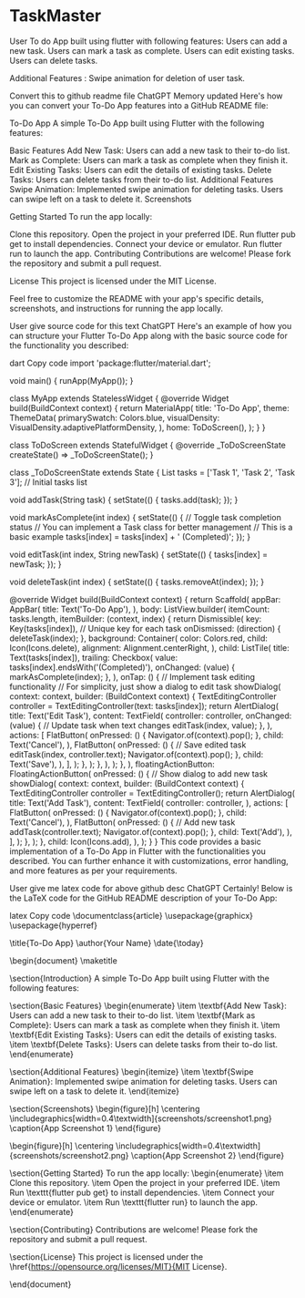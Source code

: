 # TaskMaster


User
To do App built using flutter with following features:
Users can add a new task.
Users can mark a task as complete.
Users can edit existing tasks.
Users can delete tasks.

Additional Features :
Swipe animation for deletion of user task.

Convert this to github readme file
ChatGPT
Memory updated
Here's how you can convert your To-Do App features into a GitHub README file:

To-Do App
A simple To-Do App built using Flutter with the following features:

Basic Features
Add New Task: Users can add a new task to their to-do list.
Mark as Complete: Users can mark a task as complete when they finish it.
Edit Existing Tasks: Users can edit the details of existing tasks.
Delete Tasks: Users can delete tasks from their to-do list.
Additional Features
Swipe Animation: Implemented swipe animation for deleting tasks. Users can swipe left on a task to delete it.
Screenshots


Getting Started
To run the app locally:

Clone this repository.
Open the project in your preferred IDE.
Run flutter pub get to install dependencies.
Connect your device or emulator.
Run flutter run to launch the app.
Contributing
Contributions are welcome! Please fork the repository and submit a pull request.

License
This project is licensed under the MIT License.

Feel free to customize the README with your app's specific details, screenshots, and instructions for running the app locally.

User
give source code for this text
ChatGPT
Here's an example of how you can structure your Flutter To-Do App along with the basic source code for the functionality you described:

dart
Copy code
import 'package:flutter/material.dart';

void main() {
  runApp(MyApp());
}

class MyApp extends StatelessWidget {
  @override
  Widget build(BuildContext context) {
    return MaterialApp(
      title: 'To-Do App',
      theme: ThemeData(
        primarySwatch: Colors.blue,
        visualDensity: VisualDensity.adaptivePlatformDensity,
      ),
      home: ToDoScreen(),
    );
  }
}

class ToDoScreen extends StatefulWidget {
  @override
  _ToDoScreenState createState() => _ToDoScreenState();
}

class _ToDoScreenState extends State<ToDoScreen> {
  List<String> tasks = ['Task 1', 'Task 2', 'Task 3']; // Initial tasks list

  void addTask(String task) {
    setState(() {
      tasks.add(task);
    });
  }

  void markAsComplete(int index) {
    setState(() {
      // Toggle task completion status
      // You can implement a Task class for better management
      // This is a basic example
      tasks[index] = tasks[index] + ' (Completed)';
    });
  }

  void editTask(int index, String newTask) {
    setState(() {
      tasks[index] = newTask;
    });
  }

  void deleteTask(int index) {
    setState(() {
      tasks.removeAt(index);
    });
  }

  @override
  Widget build(BuildContext context) {
    return Scaffold(
      appBar: AppBar(
        title: Text('To-Do App'),
      ),
      body: ListView.builder(
        itemCount: tasks.length,
        itemBuilder: (context, index) {
          return Dismissible(
            key: Key(tasks[index]), // Unique key for each task
            onDismissed: (direction) {
              deleteTask(index);
            },
            background: Container(
              color: Colors.red,
              child: Icon(Icons.delete),
              alignment: Alignment.centerRight,
            ),
            child: ListTile(
              title: Text(tasks[index]),
              trailing: Checkbox(
                value: tasks[index].endsWith('(Completed)'),
                onChanged: (value) {
                  markAsComplete(index);
                },
              ),
              onTap: () {
                // Implement task editing functionality
                // For simplicity, just show a dialog to edit task
                showDialog(
                  context: context,
                  builder: (BuildContext context) {
                    TextEditingController controller =
                        TextEditingController(text: tasks[index]);
                    return AlertDialog(
                      title: Text('Edit Task'),
                      content: TextField(
                        controller: controller,
                        onChanged: (value) {
                          // Update task when text changes
                          editTask(index, value);
                        },
                      ),
                      actions: <Widget>[
                        FlatButton(
                          onPressed: () {
                            Navigator.of(context).pop();
                          },
                          child: Text('Cancel'),
                        ),
                        FlatButton(
                          onPressed: () {
                            // Save edited task
                            editTask(index, controller.text);
                            Navigator.of(context).pop();
                          },
                          child: Text('Save'),
                        ),
                      ],
                    );
                  },
                );
              },
            ),
          );
        },
      ),
      floatingActionButton: FloatingActionButton(
        onPressed: () {
          // Show dialog to add new task
          showDialog(
            context: context,
            builder: (BuildContext context) {
              TextEditingController controller = TextEditingController();
              return AlertDialog(
                title: Text('Add Task'),
                content: TextField(
                  controller: controller,
                ),
                actions: <Widget>[
                  FlatButton(
                    onPressed: () {
                      Navigator.of(context).pop();
                    },
                    child: Text('Cancel'),
                  ),
                  FlatButton(
                    onPressed: () {
                      // Add new task
                      addTask(controller.text);
                      Navigator.of(context).pop();
                    },
                    child: Text('Add'),
                  ),
                ],
              );
            },
          );
        },
        child: Icon(Icons.add),
      ),
    );
  }
}
This code provides a basic implementation of a To-Do App in Flutter with the functionalities you described. You can further enhance it with customizations, error handling, and more features as per your requirements.

User
give me latex code for above github desc
ChatGPT
Certainly! Below is the LaTeX code for the GitHub README description of your To-Do App:

latex
Copy code
\documentclass{article}
\usepackage{graphicx}
\usepackage{hyperref}

\title{To-Do App}
\author{Your Name}
\date{\today}

\begin{document}
\maketitle

\section{Introduction}
A simple To-Do App built using Flutter with the following features:

\section{Basic Features}
\begin{enumerate}
  \item \textbf{Add New Task}: Users can add a new task to their to-do list.
  \item \textbf{Mark as Complete}: Users can mark a task as complete when they finish it.
  \item \textbf{Edit Existing Tasks}: Users can edit the details of existing tasks.
  \item \textbf{Delete Tasks}: Users can delete tasks from their to-do list.
\end{enumerate}

\section{Additional Features}
\begin{itemize}
  \item \textbf{Swipe Animation}: Implemented swipe animation for deleting tasks. Users can swipe left on a task to delete it.
\end{itemize}

\section{Screenshots}
\begin{figure}[h]
  \centering
  \includegraphics[width=0.4\textwidth]{screenshots/screenshot1.png}
  \caption{App Screenshot 1}
\end{figure}

\begin{figure}[h]
  \centering
  \includegraphics[width=0.4\textwidth]{screenshots/screenshot2.png}
  \caption{App Screenshot 2}
\end{figure}

\section{Getting Started}
To run the app locally:
\begin{enumerate}
  \item Clone this repository.
  \item Open the project in your preferred IDE.
  \item Run \texttt{flutter pub get} to install dependencies.
  \item Connect your device or emulator.
  \item Run \texttt{flutter run} to launch the app.
\end{enumerate}

\section{Contributing}
Contributions are welcome! Please fork the repository and submit a pull request.

\section{License}
This project is licensed under the \href{https://opensource.org/licenses/MIT}{MIT License}.

\end{document}
